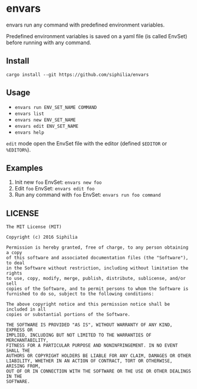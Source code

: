 # envars

envars run any command with predefined environment variables.

Predefined environment variables is saved on a yaml file (is called EnvSet) before running with any command.

## Install

`cargo install --git https://github.com/siphilia/envars`

## Usage

* `envars run ENV_SET_NAME COMMAND`
* `envars list`
* `envars new ENV_SET_NAME`
* `envars edit ENV_SET_NAME`
* `envars help`

`edit` mode open the EnvSet file with the editor (defined `$EDITOR` or `%EDITOR%`).

## Examples

1. Init new `foo` EnvSet: `envars new foo`
2. Edit `foo` EnvSet: `envars edit foo`
3. Run any command with `foo` EnvSet: `envars run foo command`

## LICENSE

```
The MIT License (MIT)

Copyright (c) 2016 Siphilia

Permission is hereby granted, free of charge, to any person obtaining a copy
of this software and associated documentation files (the "Software"), to deal
in the Software without restriction, including without limitation the rights
to use, copy, modify, merge, publish, distribute, sublicense, and/or sell
copies of the Software, and to permit persons to whom the Software is
furnished to do so, subject to the following conditions:

The above copyright notice and this permission notice shall be included in all
copies or substantial portions of the Software.

THE SOFTWARE IS PROVIDED "AS IS", WITHOUT WARRANTY OF ANY KIND, EXPRESS OR
IMPLIED, INCLUDING BUT NOT LIMITED TO THE WARRANTIES OF MERCHANTABILITY,
FITNESS FOR A PARTICULAR PURPOSE AND NONINFRINGEMENT. IN NO EVENT SHALL THE
AUTHORS OR COPYRIGHT HOLDERS BE LIABLE FOR ANY CLAIM, DAMAGES OR OTHER
LIABILITY, WHETHER IN AN ACTION OF CONTRACT, TORT OR OTHERWISE, ARISING FROM,
OUT OF OR IN CONNECTION WITH THE SOFTWARE OR THE USE OR OTHER DEALINGS IN THE
SOFTWARE.
```
